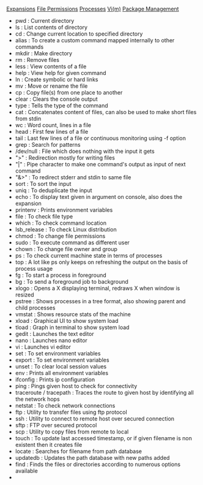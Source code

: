 [Expansions](/expansions.md)		[File Permissions](/filepermissions.md)		[Processes](/processes.md)		[Vi(m)](/vim.md)		[Package Management](/packagemanagement.md)

- pwd : Current directory  
- ls : List contents of directory  
- cd : Change current location to specified directory  
- alias : To create a custom command mapped internally to other commands  
- mkdir : Make directory  
- rm : Remove files  
- less : View contents of a file  
- help : View help for given command  
- ln : Create symbolic or hard links  
- mv : Move or rename the file  
- cp : Copy file(s) from one place to another  
- clear : Clears the console output  
- type : Tells the type of the command  
- cat : Concatenates content of files, can also be used to make short files from stdin  
- wc : Word count, lines in a file  
- head : First few lines of a file    
- tail : Last  few lines of a file or continuous monitoring using -f option  
- grep : Search for patterns  
- /dev/null : File which does nothing with the input it gets    
- ">" : Redirection mostly for writing files    
- "\|" : Pipe character to make one command's output as input of next command  
- "&>" : To redirect stderr and stdin to same file  
- sort : To sort the input  
- uniq : To deduplicate the input  
- echo : To display text given in argument on console, also does the expansion  
- printenv : Prints environment variables  
- file : To check file type  
- which : To check command location  
- lsb_release : To check Linux distribution  
- chmod : To change file permissions  
- sudo : To execute command as different user  
- chown : To change file owner and group  
- ps : To check current machine state in terms of processes  
- top : A lot like ps only keeps on refreshing the output on the basis of process usage  <TODO>  
- fg : To start a process in foreground  
- bg : To send a foreground job to background  
- xlogo : Opens a X displaying terminal, redraws X when window is resized  
- pstree : Shows processes in a tree format, also showing parent and child processes  
- vmstat : Shows resource stats of the machine  
- xload : Graphical UI to show system load  
- tload : Graph in terminal to show system load  
- gedit : Launches the text editor  
- nano : Launches nano editor  
- vi : Launches vi editor
- set : To set environment variables  
- export : To set environment variables  
- unset : To clear local session values  
- env : Prints all environment variables  
- ifconfig : Prints ip configuration  
- ping : Pings given host to check for connectivity  
- traceroute / tracepath : Traces the route to given host by identifying all the network hops  
- netstat : To check network connections  
- ftp : Utility to transfer files using ftp protocol  
- ssh : Utility to connect to remote host over secured connection  
- sftp : FTP over secured protocol   
- scp : Utility to copy files from remote to local  
- touch : To update last accessed timestamp, or if given filename is non existent then it creates file  
- locate : Searches for filename from path database  
- updatedb : Updates the path database with new paths added  
- find : Finds the files or directories according to numerous options available  
- 
  
